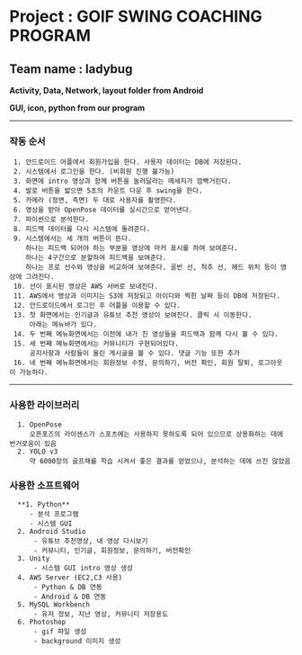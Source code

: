 # Project : GOlF SWING COACHING PROGRAM
## Team name : ladybug


**Activity, Data, Network, layout folder from Android**

**GUI, icon, python from our program**

-------
### 작동 순서
     1. 안드로이드 어플에서 회원가입을 한다. 사용자 데이터는 DB에 저장된다.
     2. 시스템에서 로그인을 한다. (비회원 진행 불가능)
     3. 화면에 intro 영상과 함께 버튼을 눌러달라는 메세지가 깜빡거린다.
     4. 발로 버튼을 밟으면 5초의 카운트 다운 후 swing을 한다.
     5. 카메라 (정면, 측면) 두 대로 사용자를 촬영한다.
     6. 영상을 받아 OpenPose 데이터를 실시간으로 얻어낸다.
     7. 파이썬으로 분석한다.
     8. 피드백 데이터를 다시 시스템에 돌려준다.
     9. 시스템에서는 세 개의 버튼이 뜬다.
        하나는 피드백 되어야 하는 부분을 영상에 마커 표시를 하여 보여준다.
        하나는 4구간으로 분할하여 피드백을 보여준다.
        하나는 프로 선수와 영상을 비교하여 보여준다. 골반 선, 척추 선, 헤드 위치 등이 영상에 그려진다.
     10. 선이 표시된 영상은 AWS 서버로 보내진다.
     11. AWS에서 영상과 이미지는 S3에 저장되고 아이디와 찍힌 날짜 등이 DB에 저장된다.
     12. 안드로이드에서 로그인 후 어플을 이용할 수 있다.
     13. 첫 화면에서는 인기글과 유튜브 추천 영상이 보여진다. 클릭 시 이동한다. 
         아래는 메뉴바가 있다.
     14. 두 번째 메뉴화면에서는 이전에 내가 친 영상들을 피드백과 함께 다시 볼 수 있다.
     15. 세 번째 메뉴화면에서는 커뮤니티가 구현되어있다. 
         공지사항과 사람들이 올린 게시글을 볼 수 있다. 댓글 기능 또한 추가
     16. 네 번째 메뉴화면에서는 회원정보 수정, 문의하기, 버전 확인, 회원 탈퇴, 로그아웃 이 가능하다.


----
### 사용한 라이브러리
      1. OpenPose 
         오픈포즈의 라이센스가 스포츠에는 사용하지 못하도록 되어 있으므로 상용화하는 데에 번거로움이 있음
      2. YOLO v3
         약 6000장의 골프채를 학습 시켜서 좋은 결과를 얻었으나, 분석하는 데에 쓰진 않았음

### 사용한 소프트웨어

      **1. Python**
         - 분석 프로그램
         - 시스템 GUI
      2. Android Studio
          - 유튜브 추천영상, 내 영상 다시보기
          - 커뮤니티, 인기글, 회원정보, 문의하기, 버전확인 
      3. Unity
          - 시스템 GUI intro 영상 생성
      4. AWS Server (EC2,C3 사용)
          - Python & DB 연동
          - Android & DB 연동
      5. MySQL Workbench
          - 유저 정보, 지난 영상, 커뮤니티 저장용도
      6. Photoshop
          - gif 파일 생성
          - background 이미지 생성
